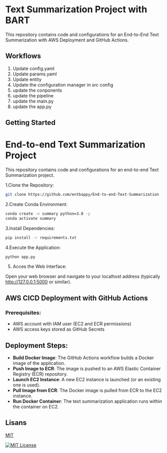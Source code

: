 
#  Text Summarization Project with BART
This repository contains code and configurations for an End-to-End Text Summarization with AWS Deployment and GitHub Actions. 

## Workflows
1. Update config.yaml
2. Update params.yaml
3. Update entity
4. Update the configuration manager in src config
5. update the conponents
6. update the pipeline
7. update the main.py
8. update the app.py

## Getting Started

# End-to-end Text Summarization Project

This repository contains code and configurations for an end-to-end Text Summarization project. 

1.Clone the Repository:

```bash 
git clone https://github.com/entbappy/End-to-end-Text-Summarization
```

2.Create Conda Environment:

```bash 
conda create -n summary python=3.8 -y
conda activate summary
```

3.Install Dependencies:

```bash 
pip install -r requirements.txt
```

4.Execute the Application:

```bash 
python app.py
```

5. Acces the Web Interface:

Open your web browser and navigate to your localhost address (typically http://127.0.0.1:5000 or similar).
## AWS CICD Deployment with GitHub Actions

### Prerequisites:

* AWS account with IAM user (EC2 and ECR permissions)
* AWS access keys stored as GitHub Secrets

## Deployment Steps:

- **Build Docker Image**: The GitHub Actions workflow builds a Docker image of the application.
- **Push Image to ECR**: The image is pushed to an AWS Elastic Container Registry (ECR) repository.
- **Launch EC2 Instance**: A new EC2 instance is launched (or an existing one is used).
- **Pull Image from ECR**: The Docker image is pulled from ECR to the EC2 instance.
- **Run Docker Container**: The text summarization application runs within the container on EC2.
## Lisans

[MIT](https://choosealicense.com/licenses/mit/)

  
[![MIT License](https://img.shields.io/badge/License-MIT-green.svg)](https://choosealicense.com/licenses/mit/)

  
